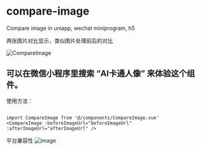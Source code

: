 # compare-image
Compare image in uniapp, wechat miniprogram, h5

两张图片对比显示，类似图片处理前后的对比

![CompareImage](https://user-images.githubusercontent.com/16549894/130547055-bc175932-f259-4d0c-ae5e-17807836678f.JPG)

## 可以在微信小程序里搜索 “AI卡通人像” 来体验这个组件。

使用方法：
```

import CompareImage from '@/components/CompareImage.vue'
<CompareImage :beforeImageUrl="beforeImageUrl" :afterImageUrl="afterImageUrl" />

```

平台兼容性
![image](https://user-images.githubusercontent.com/16549894/130547314-1e5c1bee-fd8e-489e-b6ed-403a918f698f.png)

